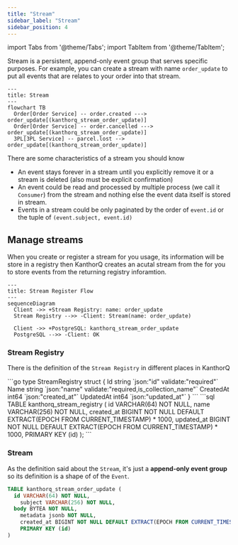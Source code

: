 ```yaml
---
title: "Stream"
sidebar_label: "Stream"
sidebar_position: 4
---
```


import Tabs from '@theme/Tabs';
import TabItem from '@theme/TabItem';

Stream is a persistent, append-only event group that serves specific purposes. For example, you can create a stream with name `order_update` to put all events that are relates to your order into that stream.

```mermaid
---
title: Stream
---
flowchart TB
  Order[Order Service] -- order.created ---> order_update[(kanthorq_stream_order_update)]
  Order[Order Service] -- order.cancelled ---> order_update[(kanthorq_stream_order_update)]
  3PL[3PL Service] -- parcel.lost --> order_update[(kanthorq_stream_order_update)]
```

There are some characteristics of a stream you should know

- An event stays forever in a stream until you explicitly remove it or a stream is deleted (also must be explicit confirmation)
- An event could be read and processed by multiple process (we call it `Consumer`) from the stream and nothing else the event data itself is stored in stream.
- Events in a stream could be only paginated by the order of `event.id` or the tuple of `(event.subject, event.id)`

## Manage streams

When you create or register a stream for you usage, its information will be store in a registry then KanthorQ creates an acutal stream from the for you to store events from the returning registry inforamtion.

```mermaid
---
title: Stream Register Flow
---
sequenceDiagram
  Client ->> +Stream Registry: name: order_update
  Stream Registry -->> -Client: Stream(name: order_update)

  Client ->> +PostgreSQL: kanthorq_stream_order_update
  PostgreSQL -->> -Client: OK
```

### Stream Registry

There is the definition of the `Stream Registry` in different places in KanthorQ

<Tabs>
  <TabItem value="go" label="Go" default>
    ```go
    type StreamRegistry struct {
      Id        string `json:"id" validate:"required"`
      Name      string `json:"name" validate:"required,is_collection_name"`
      CreatedAt int64  `json:"created_at"`
      UpdatedAt int64  `json:"updated_at"`
    }
    ```
  </TabItem>
  <TabItem value="postgresql" label="PostgreSQL">
    ```sql
    TABLE kanthorq_stream_registry (
      id VARCHAR(64) NOT NULL,
      name VARCHAR(256) NOT NULL,
      created_at BIGINT NOT NULL DEFAULT EXTRACT(EPOCH FROM CURRENT_TIMESTAMP) * 1000,
      updated_at BIGINT NOT NULL DEFAULT EXTRACT(EPOCH FROM CURRENT_TIMESTAMP) * 1000,
      PRIMARY KEY (id)
    );
    ```
  </TabItem>
</Tabs>

### Stream

As the definition said about the `Stream`, it's just a **append-only event group** so its definition is a shape of of the `Event`.

```sql
TABLE kanthorq_stream_order_update (
  id VARCHAR(64) NOT NULL,
	subject VARCHAR(256) NOT NULL,
  body BYTEA NOT NULL,
	metadata jsonb NOT NULL,
	created_at BIGINT NOT NULL DEFAULT EXTRACT(EPOCH FROM CURRENT_TIMESTAMP) * 1000,
	PRIMARY KEY (id)
)
```
